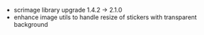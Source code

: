 * scrimage library upgrade 1.4.2 -> 2.1.0
* enhance image utils to handle resize of stickers with transparent background